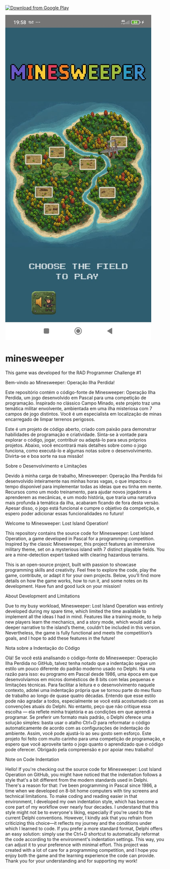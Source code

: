 [<img src="https://play.google.com/intl/en_us/badges/static/images/badges/pt_badge_web_generic.png" alt="Download from Google Play" height="80">](https://play.google.com/store/apps/details?id=br.com.imperium.MineSweeper)

[![minesweeper](Imagens/Game_01.jpg)](https://youtu.be/NOYwPodwzKE)



# minesweeper
This game was developed for the RAD Programmer Challenge #1

Bem-vindo ao Minesweeper: Operação Ilha Perdida!

Este repositório contém o código-fonte de Minesweeper: Operação Ilha Perdida, um jogo desenvolvido em Pascal para uma competição de programação. Inspirado no clássico Campo Minado, este projeto traz uma temática militar envolvente, ambientada em uma ilha misteriosa com 7 campos de jogo distintos. Você é um especialista em localização de minas encarregado de limpar terrenos perigosos.

Este é um projeto de código aberto, criado com paixão para demonstrar habilidades de programação e criatividade. Sinta-se à vontade para explorar o código, jogar, contribuir ou adaptá-lo para seus próprios projetos. Abaixo, você encontrará mais detalhes sobre como o jogo funciona, como executá-lo e algumas notas sobre o desenvolvimento. Divirta-se e boa sorte na sua missão!

Sobre o Desenvolvimento e Limitações

Devido à minha carga de trabalho, Minesweeper: Operação Ilha Perdida foi desenvolvido inteiramente nas minhas horas vagas, o que impactou o tempo disponível para implementar todas as ideias que eu tinha em mente. Recursos como um modo treinamento, para ajudar novos jogadores a aprenderem as mecânicas, e um modo história, que traria uma narrativa mais profunda à temática da ilha, acabaram ficando de fora desta versão. Apesar disso, o jogo está funcional e cumpre o objetivo da competição, e espero poder adicionar essas funcionalidades no futuro!


Welcome to Minesweeper: Lost Island Operation!

This repository contains the source code for Minesweeper: Lost Island Operation, a game developed in Pascal for a programming competition. Inspired by the classic Minesweeper, this project features an immersive military theme, set on a mysterious island with 7 distinct playable fields. You are a mine-detection expert tasked with clearing hazardous terrains.

This is an open-source project, built with passion to showcase programming skills and creativity. Feel free to explore the code, play the game, contribute, or adapt it for your own projects. Below, you’ll find more details on how the game works, how to run it, and some notes on its development. Have fun and good luck on your mission!

About Development and Limitations

Due to my busy workload, Minesweeper: Lost Island Operation was entirely developed during my spare time, which limited the time available to implement all the ideas I had in mind. Features like a training mode, to help new players learn the mechanics, and a story mode, which would add a deeper narrative to the island’s theme, couldn’t be included in this version. Nevertheless, the game is fully functional and meets the competition’s goals, and I hope to add these features in the future!





Nota sobre a Indentação do Código

Olá! Se você está analisando o código-fonte do Minesweeper: Operação Ilha Perdida no GitHub, talvez tenha notado que a indentação segue um estilo um pouco diferente do padrão moderno usado no Delphi. Há uma razão para isso: eu programo em Pascal desde 1986, uma época em que desenvolvíamos em micros domésticos de 8 bits com telas pequenas e limitações técnicas. Para facilitar a leitura e o desenvolvimento naquele contexto, adotei uma indentação própria que se tornou parte do meu fluxo de trabalho ao longo de quase quatro décadas.
Entendo que esse estilo pode não agradar a todos, especialmente se você está acostumado com as convenções atuais do Delphi. No entanto, peço que não critique essa escolha — ela reflete minha trajetória e as condições em que aprendi a programar. Se preferir um formato mais padrão, o Delphi oferece uma solução simples: basta usar o atalho Ctrl+D para reformatar o código automaticamente de acordo com as configurações de indentação do ambiente. Assim, você pode ajustá-lo ao seu gosto sem esforço.
Este projeto foi feito com muito carinho para uma competição de programação, e espero que você aproveite tanto o jogo quanto o aprendizado que o código pode oferecer. Obrigado pela compreensão e por apoiar meu trabalho!

Note on Code Indentation

Hello! If you're checking out the source code for Minesweeper: Lost Island Operation on GitHub, you might have noticed that the indentation follows a style that's a bit different from the modern standards used in Delphi. There's a reason for that: I've been programming in Pascal since 1986, a time when we developed on 8-bit home computers with tiny screens and technical limitations. To make coding and reading easier in that environment, I developed my own indentation style, which has become a core part of my workflow over nearly four decades.
I understand that this style might not be to everyone's liking, especially if you're used to the current Delphi conventions. However, I kindly ask that you refrain from criticizing this choice—it reflects my journey and the conditions under which I learned to code. If you prefer a more standard format, Delphi offers an easy solution: simply use the Ctrl+D shortcut to automatically reformat the code according to the environment's indentation settings. This way, you can adjust it to your preference with minimal effort.
This project was created with a lot of care for a programming competition, and I hope you enjoy both the game and the learning experience the code can provide. Thank you for your understanding and for supporting my work!




